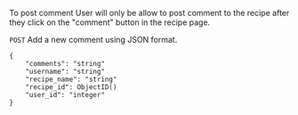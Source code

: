 To post comment
User will only be allow to post comment to the recipe after they click on the "comment" button in the recipe page. 

`POST` Add a new comment using JSON format.
```
{
    "comments": "string"
    "username": "string"
    "recipe_name": "string"
    "recipe_id": ObjectID()
    "user_id": "integer"
}
```